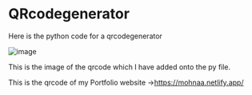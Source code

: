 # QRcodegenerator
Here is the python code for a qrcodegenerator


![image](https://user-images.githubusercontent.com/71881679/212734697-3398be75-f229-4559-a825-2355b0eecdbd.png)



This is the image of the qrcode which I have added onto the py file. 

This is the qrcode of my Portfolio website ->https://mohnaa.netlify.app/
